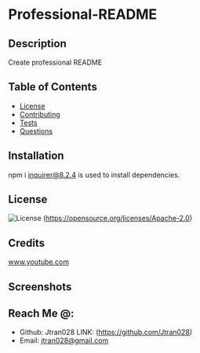 # Professional-README
  ## Description
  Create professional README
  ## Table of Contents
  * [License](#license)
  * [Contributing](#contributing)
  * [Tests](#tests)
  * [Questions](#questions)
  ## Installation
  npm i inquirer@8.2.4 is used to install dependencies.
  ## License
  ![License](https://img.shields.io/badge/License-Apache%202.0-blue.svg)
  (https://opensource.org/licenses/Apache-2.0)
  ## Credits
  www.youtube.com
  ## Screenshots
  ## Reach Me @:
  * Github: Jtran028 LINK: (https://github.com/Jtran028)
  * Email: jtran028@gmail.com